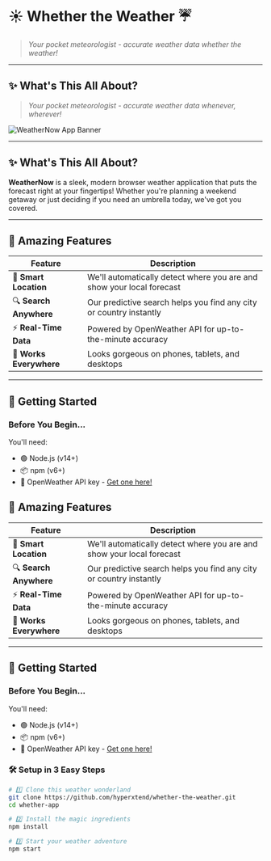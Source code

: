 # ☀️ Whether the Weather ☔

> *Your pocket meteorologist - accurate weather data whether the weather!*


---

## ✨ What's This All About?


> *Your pocket meteorologist - accurate weather data whenever, wherever!*

![WeatherNow App Banner](https://via.placeholder.com/800x400)

---

## ✨ What's This All About?

**WeatherNow** is a sleek, modern browser weather application that puts the forecast right at your fingertips! Whether you're planning a weekend getaway or just deciding if you need an umbrella today, we've got you covered.

---

## 🚀 Amazing Features

| Feature | Description |
|---------|-------------|
| 📍 **Smart Location** | We'll automatically detect where you are and show your local forecast |
| 🔍 **Search Anywhere** | Our predictive search helps you find any city or country instantly |
| ⚡ **Real-Time Data** | Powered by OpenWeather API for up-to-the-minute accuracy |
| 📱 **Works Everywhere** | Looks gorgeous on phones, tablets, and desktops |

---

## 🏁 Getting Started

### Before You Begin...

You'll need:
- 🟢 Node.js (v14+)
- 📦 npm (v6+)
- 🔑 OpenWeather API key - [Get one here!](https://openweathermap.org/api)


## 🚀 Amazing Features

| Feature | Description |
|---------|-------------|
| 📍 **Smart Location** | We'll automatically detect where you are and show your local forecast |
| 🔍 **Search Anywhere** | Our predictive search helps you find any city or country instantly |
| ⚡ **Real-Time Data** | Powered by OpenWeather API for up-to-the-minute accuracy |
| 📱 **Works Everywhere** | Looks gorgeous on phones, tablets, and desktops |

---

## 🏁 Getting Started

### Before You Begin...

You'll need:
- 🟢 Node.js (v14+)
- 📦 npm (v6+)
- 🔑 OpenWeather API key - [Get one here!](https://openweathermap.org/api)

### 🛠️ Setup in 3 Easy Steps

```bash
# 1️⃣ Clone this weather wonderland
git clone https://github.com/hyperxtend/whether-the-weather.git
cd whether-app

# 2️⃣ Install the magic ingredients
npm install

# 3️⃣ Start your weather adventure
npm start